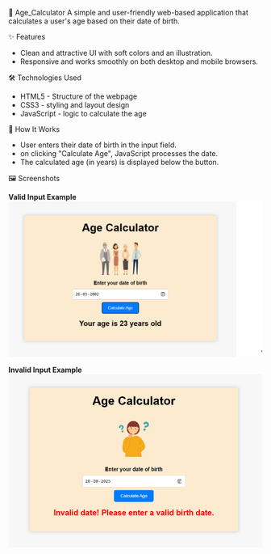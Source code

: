 🧮 Age_Calculator
    A simple and user-friendly web-based application that calculates a user's age based on their date of birth.
    
✨ Features
- Clean and attractive UI with soft colors and an illustration.
- Responsive and works smoothly on both desktop and mobile browsers.

🛠️ Technologies Used
 - HTML5 - Structure of the webpage
 - CSS3 - styling and layout design
 - JavaScript - logic to calculate the age

🚀 How It Works
 - User enters their date of birth in the input field.
 - on clicking "Calculate Age", JavaScript processes the date.
 - The calculated age (in years) is displayed below the button.

🖼️ Screenshots

**Valid Input Example**
![Valid Screenshot](./screenshot_valid.png)

**Invalid Input Example**
![Invalid Screenshot](./screenshot_invalid.png)



